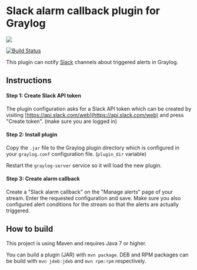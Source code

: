 # Slack alarm callback plugin for Graylog

![](https://s3.amazonaws.com/graylog2public/images/plugin-alarmcallback-slack-1.png)

[![Build Status](https://travis-ci.org/Graylog2/graylog-plugin-alarmcallback-slack.svg)](https://travis-ci.org/Graylog2/graylog-plugin-alarmcallback-slack)

This plugin can notify [Slack](https://www.slack.com) channels about triggered alerts in Graylog.

## Instructions

#### Step 1: Create Slack API token

The plugin configuration asks for a Slack API token which can be created by visiting [https://api.slack.com/web](https://api.slack.com/web) and press "Create token". (make sure you are logged in)

#### Step 2: Install plugin

Copy the `.jar` file to the Graylog plugin directory which is configured in your `graylog.conf` configuration file. (`plugin_dir` variable)

Restart the `graylog-server` service so it will load the new plugin.

#### Step 3: Create alarm callback

Create a "Slack alarm callback" on the "Manage alerts" page of your stream. Enter the requested configuration and save. Make sure you also configured alert conditions for the stream so that the alerts are actually triggered.

## How to build

This project is using Maven and requires Java 7 or higher.

You can build a plugin (JAR) with `mvn package`. DEB and RPM packages can be build with `mvn jdeb:jdeb` and `mvn rpm:rpm` respectively.
